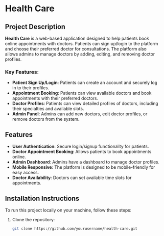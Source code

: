 # Health Care

## Project Description
**Health Care** is a web-based application designed to help patients book online appointments with doctors. Patients can sign up/login to the platform and choose their preferred doctor for consultations. The platform also allows admins to manage doctors by adding, editing, and removing doctor profiles.

### Key Features:
- **Patient Sign Up/Login**: Patients can create an account and securely log in to their profiles.
- **Appointment Booking**: Patients can view available doctors and book appointments with their preferred doctors.
- **Doctor Profiles**: Patients can view detailed profiles of doctors, including their specialties and available slots.
- **Admin Panel**: Admins can add new doctors, edit doctor profiles, or remove doctors from the system.

## Features
- **User Authentication**: Secure login/signup functionality for patients.
- **Doctor Appointment Booking**: Allows patients to book appointments online.
- **Admin Dashboard**: Admins have a dashboard to manage doctor profiles.
- **Mobile Responsive**: The platform is designed to be mobile-friendly for easy access.
- **Doctor Availability**: Doctors can set available time slots for appointments.

## Installation Instructions
To run this project locally on your machine, follow these steps:

1. Clone the repository:
   ```bash
   git clone https://github.com/yourusername/health-care.git
